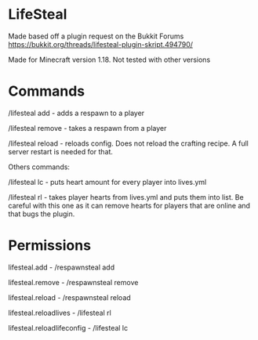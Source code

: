 # LifeSteal
Made based off a plugin request on the Bukkit Forums https://bukkit.org/threads/lifesteal-plugin-skript.494790/

Made for Minecraft version 1.18. Not tested with other versions

# Commands
/lifesteal add <player name> - adds a respawn to a player

/lifesteal remove <player name> - takes a respawn from a player

/lifesteal reload - reloads config. Does not reload the crafting recipe. A full server restart is needed for that.

Others commands:

/lifesteal lc - puts heart amount for every player into lives.yml

/lifesteal rl - takes player hearts from lives.yml and puts them into list. Be careful with this one as it can remove hearts for players that are online and that bugs the plugin.

# Permissions

lifesteal.add - /respawnsteal add

lifesteal.remove - /respawnsteal remove

lifesteal.reload - /respawnsteal reload

lifesteal.reloadlives - /lifesteal rl

lifesteal.reloadlifeconfig - /lifesteal lc
